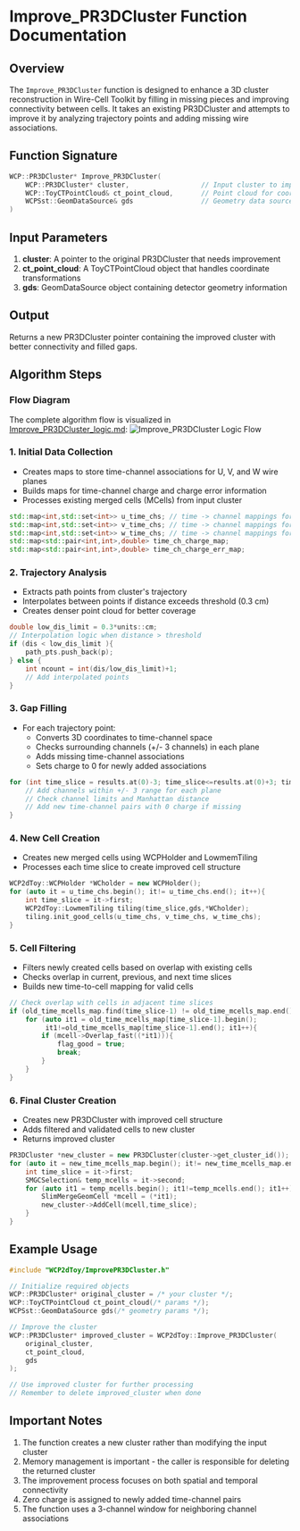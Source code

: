 # Improve_PR3DCluster Function Documentation

## Overview
The `Improve_PR3DCluster` function is designed to enhance a 3D cluster reconstruction in Wire-Cell Toolkit by filling in missing pieces and improving connectivity between cells. It takes an existing PR3DCluster and attempts to improve it by analyzing trajectory points and adding missing wire associations.

## Function Signature
```cpp
WCP::PR3DCluster* Improve_PR3DCluster(
    WCP::PR3DCluster* cluster,                  // Input cluster to improve
    WCP::ToyCTPointCloud& ct_point_cloud,       // Point cloud for coordinate transformation
    WCPSst::GeomDataSource& gds                 // Geometry data source
)
```

## Input Parameters
1. **cluster**: A pointer to the original PR3DCluster that needs improvement
2. **ct_point_cloud**: A ToyCTPointCloud object that handles coordinate transformations
3. **gds**: GeomDataSource object containing detector geometry information

## Output
Returns a new PR3DCluster pointer containing the improved cluster with better connectivity and filled gaps.

## Algorithm Steps

### Flow Diagram

The complete algorithm flow is visualized in [Improve_PR3DCluster_logic.md](Improve_PR3DCluster_logic.md):
![Improve_PR3DCluster Logic Flow](Improve_PR3DCluster_logic.png)

### 1. Initial Data Collection
- Creates maps to store time-channel associations for U, V, and W wire planes
- Builds maps for time-channel charge and charge error information
- Processes existing merged cells (MCells) from input cluster
```cpp
std::map<int,std::set<int>> u_time_chs; // time -> channel mappings for U plane
std::map<int,std::set<int>> v_time_chs; // time -> channel mappings for V plane
std::map<int,std::set<int>> w_time_chs; // time -> channel mappings for W plane
std::map<std::pair<int,int>,double> time_ch_charge_map;
std::map<std::pair<int,int>,double> time_ch_charge_err_map;
```

### 2. Trajectory Analysis
- Extracts path points from cluster's trajectory
- Interpolates between points if distance exceeds threshold (0.3 cm)
- Creates denser point cloud for better coverage
```cpp
double low_dis_limit = 0.3*units::cm;
// Interpolation logic when distance > threshold
if (dis < low_dis_limit ){
    path_pts.push_back(p);
} else {
    int ncount = int(dis/low_dis_limit)+1;
    // Add interpolated points
}
```

### 3. Gap Filling
- For each trajectory point:
  - Converts 3D coordinates to time-channel space
  - Checks surrounding channels (+/- 3 channels) in each plane
  - Adds missing time-channel associations
  - Sets charge to 0 for newly added associations
```cpp
for (int time_slice = results.at(0)-3; time_slice<=results.at(0)+3; time_slice ++){
    // Add channels within +/- 3 range for each plane
    // Check channel limits and Manhattan distance
    // Add new time-channel pairs with 0 charge if missing
}
```

### 4. New Cell Creation
- Creates new merged cells using WCPHolder and LowmemTiling
- Processes each time slice to create improved cell structure
```cpp
WCP2dToy::WCPHolder *WCholder = new WCPHolder();
for (auto it = u_time_chs.begin(); it!= u_time_chs.end(); it++){
    int time_slice = it->first;
    WCP2dToy::LowmemTiling tiling(time_slice,gds,*WCholder);
    tiling.init_good_cells(u_time_chs, v_time_chs, w_time_chs);  
}
```

### 5. Cell Filtering
- Filters newly created cells based on overlap with existing cells
- Checks overlap in current, previous, and next time slices
- Builds new time-to-cell mapping for valid cells
```cpp
// Check overlap with cells in adjacent time slices
if (old_time_mcells_map.find(time_slice-1) != old_time_mcells_map.end()){
    for (auto it1 = old_time_mcells_map[time_slice-1].begin(); 
         it1!=old_time_mcells_map[time_slice-1].end(); it1++){
        if (mcell->Overlap_fast((*it1))){
            flag_good = true;
            break;
        }
    }
}
```

### 6. Final Cluster Creation
- Creates new PR3DCluster with improved cell structure
- Adds filtered and validated cells to new cluster
- Returns improved cluster
```cpp
PR3DCluster *new_cluster = new PR3DCluster(cluster->get_cluster_id());
for (auto it = new_time_mcells_map.begin(); it!= new_time_mcells_map.end(); it++){
    int time_slice = it->first;
    SMGCSelection& temp_mcells = it->second;
    for (auto it1 = temp_mcells.begin(); it1!=temp_mcells.end(); it1++){
        SlimMergeGeomCell *mcell = (*it1);
        new_cluster->AddCell(mcell,time_slice);
    }
}
```

## Example Usage

```cpp
#include "WCP2dToy/ImprovePR3DCluster.h"

// Initialize required objects
WCP::PR3DCluster* original_cluster = /* your cluster */;
WCP::ToyCTPointCloud ct_point_cloud(/* params */);
WCPSst::GeomDataSource gds(/* geometry params */);

// Improve the cluster
WCP::PR3DCluster* improved_cluster = WCP2dToy::Improve_PR3DCluster(
    original_cluster,
    ct_point_cloud,
    gds
);

// Use improved cluster for further processing
// Remember to delete improved_cluster when done
```

## Important Notes
1. The function creates a new cluster rather than modifying the input cluster
2. Memory management is important - the caller is responsible for deleting the returned cluster
3. The improvement process focuses on both spatial and temporal connectivity
4. Zero charge is assigned to newly added time-channel pairs
5. The function uses a 3-channel window for neighboring channel associations